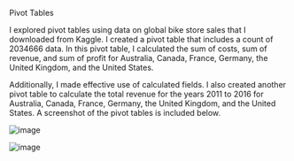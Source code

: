 Pivot Tables

I explored pivot tables using data on global bike store sales that I downloaded from Kaggle. I created a pivot table that includes a count of 2034666 data. In this pivot table, I calculated the sum of costs, sum of revenue, and sum of profit for Australia, Canada, France, Germany, the United Kingdom, and the United States.

Additionally, I made effective use of calculated fields. I also created another pivot table to calculate the total revenue for the years 2011 to 2016 for Australia, Canada, France, Germany, the United Kingdom, and the United States. A screenshot of the pivot tables is included below.

![image](https://github.com/user-attachments/assets/8b964fb4-465f-453c-b8c2-deb85fd4872c)







![image](https://github.com/user-attachments/assets/43e2404b-4218-492f-9e79-16f8f209765c)
